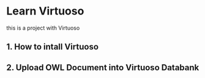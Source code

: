 # Learn Virtuoso
this is a project with Virtuoso
## 1. How to intall Virtuoso
## 2. Upload OWL Document into Virtuoso Databank

 
